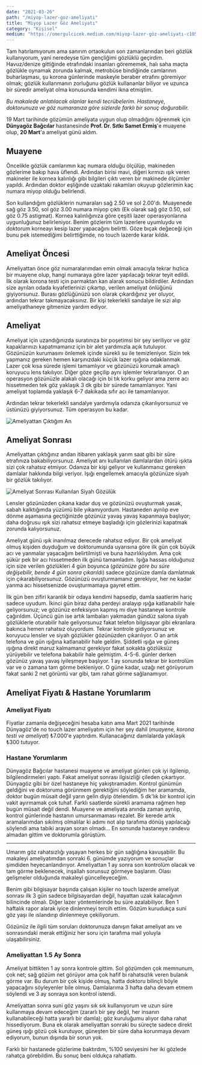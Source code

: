 ```yaml
---
date: "2021-03-26"
path: "/miyop-lazer-goz-ameliyati"
title: "Miyop Lazer Göz Ameliyatı"
category: "Kişisel"
medium: "https://omergulcicek.medium.com/miyop-lazer-göz-ameliyatı-c1052dba0d82"
---
```


Tam hatırlamıyorum ama sanırım ortaokulun son zamanlarından beri gözlük kullanıyorum, yani neredeyse tüm gençliğimi gözlüklü geçirdim. Havuz/denize gittiğinde etrafındaki insanları görememek, halı saha maçta gözlükle oynamak zorunda kalmak, metrobüse bindiğinde camlarının buharlaşması, şu korona günlerinde maskeyle beraber etrafını göremiyor olmak; gözlük kullanmanın zorluğunu gözlük kullananlar biliyor ve uzunca bir süredir ameliyat olma konusunda kendimi ikna etmiştim.

*Bu makalede anlatılacak olanlar kendi tecrübelerim. Hastaneye, doktorunuza ve göz numaranıza göre sizlerde farklı bir sonuç doğurabilir.*

19 Mart tarihinde gözümün ameliyata uygun olup olmadığını öğrenmek için **Dünyagöz Bağcılar** hastanesinde **Prof. Dr. Sıtkı Samet Ermiş**'e muayene olup, **20 Mart**'a ameliyat günü aldım.

## Muayene

Öncelikle gözlük camlarımın kaç numara olduğu ölçülüp, makineden gözlerime bakıp hava üflendi. Ardından birisi mavi, diğeri kırmızı ışık veren makineler ile kornea kalınlığı gibi bilgileri çıktı veren bir makinede ölçümler yapıldı. Ardından doktor eşliğinde uzaktaki rakamları okuyup gözlerimin kaç numara miyop olduğu belirlendi.

Son kullandığım gözlüklerin numaraları sağ 2.50 ve sol 2.00'dı. Muayenede sağ göz 3.50, sol göz 3.00 numara miyop çıktı (Ek olarak sağ göz 0.50, sol göz 0.75 astigmat). Kornea kalınlığınıza göre çeşitli lazer operasyonlarına uygunluğunuz belirleniyor. Benim gözlerim tüm lazerlere uyumluydu ve doktorum korneayı kesip lazer yapacağını belirtti. Göze bıçak değeceği için bunu pek istemediğimi belirttiğimde, no touch lazerde karar kıldık.

## Ameliyat Öncesi

Ameliyattan önce göz numaralarımdan emin olmak amacıyla tekrar hızlıca bir muayene olup, hangi numaraya göre lazer yapılacağı tekrar teyit edildi. İlk olarak korona testi için parmaktan kan alarak sonucu bildirdiler. Ardından size ayrılan odada kıyafetlerinizi çıkartıp, verilen ameliyat önlüğünü giyiyorsunuz. Burası gözlüğünüzü son olarak çıkardığınız yer oluyor, ardından tekrar takmayacaksınız. Bir kişi tekerlekli sandalye ile sizi alıp ameliyathaneye gitmenize yardım ediyor.

## Ameliyat

Ameliyat için uzandığınızda suratınıza bir poşetimsi bir şey seriliyor ve göz kapaklarınızı kapatmamanız için bir alet yardımızla açık tutuluyor. Gözünüzün kurumasını önlemek içinde sürekli su ile temizleniyor. Sizin tek yapmanız gereken hemen karşınızdaki küçük lazer ışığına odaklanmak. Lazer çok kısa sürede işlemi tamamlıyor ve gözünüzü korumak amaçlı koruyucu lens takılıyor. Diğer göze geçilip aynı işlemler tekrarlanıyor. O an operasyon gözünüzle alakalı olacağı için bi tık korku geliyor ama zerre acı hissetmeden tek göz yaklaşık 3 dk gibi bir sürede tamamlanıyor. Yani ameliyat toplamda yaklaşık 6-7 dakikada sıfır acı ile tamamlanıyor.

Ardından tekrar tekerlekli sandalye yardımıyla odanıza çıkarılıyorsunuz ve üstünüzü giyiyorsunuz. Tüm operasyon bu kadar.

![Ameliyattan Çıktığım An](../../assets/img/blog/2021-03-26/ameliyattan-ciktiktan-sonra.jpg)

## Ameliyat Sonrası

Ameliyattan çıktığınız andan itibaren yaklaşık yarım saat gibi bir süre etrafınıza bakabiliyorsunuz. Ameliyat anı kullanılan damlalardan ötürü ışıkta sizi çok rahatsız etmiyor. Odanıza bir kişi geliyor ve kullanmanız gereken damlalar hakkında bilgi veriyor. Işığı engellemek amacıyla gözünüze siyah bir gözlük takılıyor.

![Ameliyat Sonrası Kullanılan Siyah Gözülük](../../assets/img/blog/2021-03-26/ameliyat-sonrasi-gozluk.jpg)

Lensler gözünüzden çıkana kadar duş ve gözünüzü ovuşturmak yasak, sabah kalktığımda yüzümü bile yıkamıyordum. Hastaneden ayrılıp eve dönme aşamasına geçtiğinizde gözünüz yavaş yavaş kapanmaya başlıyor; daha doğrusu ışık sizi rahatsız etmeye başladığı için gözlerinizi kapatmak zorunda kalıyorsunuz.

Ameliyat günü ışık inanılmaz derecede rahatsız ediyor. Bir çok ameliyat olmuş kişiden duyduğum ve doktorumunda uyarısına göre ilk gün çok büyük acı ve yanmalar yaşacağım belirtilmişti ve buna hazırlıklıydım. Ama çok şükür pek bir acı hissetmeden ilk günü tamamladım. Işığa hassas olduğunuz için size verilen gözlükleri 4 gün boyunca (*gözünüze göre bu süre değişebilir, bende 4 gün sonra çıkarıldı*) sadece gözünüze damla damlatmak için çıkarabiliyorsunuz. Gözünüzü ovuşturmamanız gerekiyor, her ne kadar yanma acı hissetsenizde ovuşturmamaya gayret ettim.

İlk gün ben zifiri karanlık bir odaya kendimi hapsedip, damla saatlerim hariç sadece uyudum. İkinci gün biraz daha perdeyi aralayıp ışığa katlanabilir hale geliyorsunuz; ve gözünüz enfeksiyon kapmış mı diye hastaneye kontrole çağırıldım. Üçüncü gün ise artık lambaları yakmadan gündüz salona siyah gözlüklerle oturabilir hale geliyorsunuz fakat telefon bilgisayar gibi ekranlara bakınca hemen rahatsız oluyordum. Tekrar kontrole gidiyorsunuz ve koruyucu lensler ve siyah gözlükler gözünüzden çıkarılıyor. O an artık telefona ve gün ışığına katlanabilir hale geldim. Şiddetli ışığa ve güneş ışığına direkt maruz kalmamanız gerekiyor fakat sokakta gözlüksüz yürüyebilir ve telefona bakabilir hale gelmiştim. 4-5-6. günler derken gözünüz yavaş yavaş iyileşmeye başlıyor. 1 ay sonunda tekrar bir kontrolüm var ve o zamana tam görme bekleniyor. O güne kadar, uzağı net görüyorum fakat sanki 2 net görüntü var gibi, tam rahat görme sağlanamıyor.

## Ameliyat Fiyatı & Hastane Yorumlarım

### Ameliyat Fiyatı

Fiyatlar zamanla değişeceğini hesaba katın ama Mart 2021 tarihinde Dünyagöz'de no touch lazer ameliyatım için her şey dahil (*muayene, korona testi ve ameliyat*) ₺7.000'e yaptırdım. Kullanacağınız damlalarda yaklaşık ₺300 tutuyor.

### Hastane Yorumlarım

Dünyagöz Bağcılar hastanesi muayene ve ameliyat günleri çok iyi ilgilenip, bilgilendirmeleri yaptı. Fakat ameliyat sonrası ilgisizliği çileden çıkartıyor. Dünyagöz gibi bir özel hastaneye hiç yakıştıramadım. Kontrol günümün geldiğini ve doktoruma görünmem gerektiğini söylediğim her aramamda, doktor bugün müsait değil yarın gelin diyip ötelendim. 5 dk'lık bir kontrol için vakit ayırmamak çok tuhaf. Farklı saatlerde sürekli aramama rağmen hep bugün müsait değil dendi. Muayene ve ameliyata anında zaman ayrılıp, kontrol günlerinde hastanın umursanmaması rezalet. Bir kerede artık aramalarımdan sıkılmış olmalılar ki adımı not alıp tarafıma dönüş yapılacağı söylendi ama tabiki arayan soran olmadı... En sonunda hastaneye randevu almadan gittim ve doktorumla görüştüm.

***

Umarım göz rahatsızlığı yaşayan herkes bir gün sağlığına kavuşabilir. Bu makaleyi ameliyatımdan sonraki 6. günümde yazıyorum ve sonuçlar şimdiden heyecanlandırıyor. Ameliyattan 1 ay sonra son kontrolüm olacak ve tam görme beklenecek, inşallah sorunsuz görmeye başlarım. Olası gelişmeler olduğunda makaleyi güncelleyeceğim.

Benim gibi bilgisayar başında çalışan kişiler no touch lazerde ameliyat sonrası ilk 3 gün sadece bilgisayardan değil, hayattan uzak kalacağının bilincinde olmalı. Diğer lazer yöntemlerinde bu süre azalabiliyor. Ben 1 haftalık rapor alarak iyice dinlenmeyi tercih ettim. Gözüm kurudukça suni göz yaşı ile ıslandırıp dinlenmeye çekiliyorum.

Gözünüz ile ilgili tüm soruları doktorunuza danışın fakat ameliyat anı ve sonrasındaki merak ettiğiniz her soru için tarafıma mail yoluyla ulaşabilirsiniz.

### Ameliyattan 1.5 Ay Sonra

Ameliyat bittikten 1 ay sonra kontrole gittim. Sol gözümden çok memnunum, çok net; sağ gözüm net görüyor ama çok hafif bi rahatsızlık veren bulanık görme var. Bu durum bir çok kişide olmuş, hatta doktoru bilinçli böyle yapacağını söyleyenler bile olmuş. Damlalarıma 3 hafta daha devam etmem söylendi ve 3 ay sonraya son kontrol istendi.

Ameliyattan sonra suni göz yaşını sık sık kullanıyorum ve uzun süre kullanmaya devam edeceğim (zararlı bir şey değil, her insanın kullanabileceği hatta yararlı bir damla); göz kuruluğumu alıyor daha rahat hissediyorum. Buna ek olarak ameliyattan sonraki bu süreçte sadece direkt güneş ışığı gözü çok kurutuyor, güneşten bir süre daha korunmaya devam ediyorum, bunun dışında bir sorun yok.

Farklı bir hastanede gözlerime baktırdım, %100 seviyesini her iki gözlede rahatça görebildim. Bu sonuç beni oldukça rahatlattı.